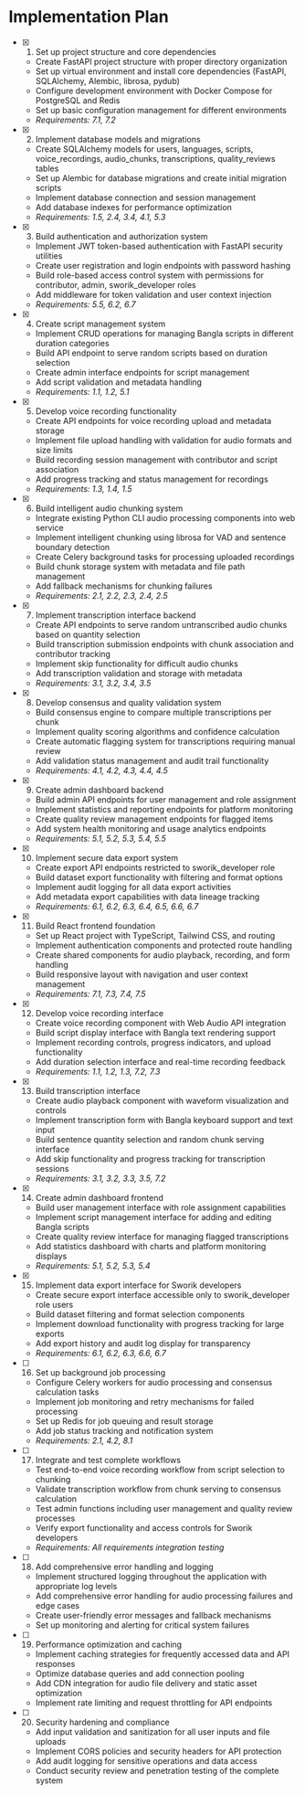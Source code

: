 # Implementation Plan

- [x] 1. Set up project structure and core dependencies
  - Create FastAPI project structure with proper directory organization
  - Set up virtual environment and install core dependencies (FastAPI, SQLAlchemy, Alembic, librosa, pydub)
  - Configure development environment with Docker Compose for PostgreSQL and Redis
  - Set up basic configuration management for different environments
  - _Requirements: 7.1, 7.2_

- [x] 2. Implement database models and migrations
  - Create SQLAlchemy models for users, languages, scripts, voice_recordings, audio_chunks, transcriptions, quality_reviews tables
  - Set up Alembic for database migrations and create initial migration scripts
  - Implement database connection and session management
  - Add database indexes for performance optimization
  - _Requirements: 1.5, 2.4, 3.4, 4.1, 5.3_

- [x] 3. Build authentication and authorization system
  - Implement JWT token-based authentication with FastAPI security utilities
  - Create user registration and login endpoints with password hashing
  - Build role-based access control system with permissions for contributor, admin, sworik_developer roles
  - Add middleware for token validation and user context injection
  - _Requirements: 5.5, 6.2, 6.7_

- [x] 4. Create script management system
  - Implement CRUD operations for managing Bangla scripts in different duration categories
  - Build API endpoint to serve random scripts based on duration selection
  - Create admin interface endpoints for script management
  - Add script validation and metadata handling
  - _Requirements: 1.1, 1.2, 5.1_

- [x] 5. Develop voice recording functionality
  - Create API endpoints for voice recording upload and metadata storage
  - Implement file upload handling with validation for audio formats and size limits
  - Build recording session management with contributor and script association
  - Add progress tracking and status management for recordings
  - _Requirements: 1.3, 1.4, 1.5_

- [x] 6. Build intelligent audio chunking system
  - Integrate existing Python CLI audio processing components into web service
  - Implement intelligent chunking using librosa for VAD and sentence boundary detection
  - Create Celery background tasks for processing uploaded recordings
  - Build chunk storage system with metadata and file path management
  - Add fallback mechanisms for chunking failures
  - _Requirements: 2.1, 2.2, 2.3, 2.4, 2.5_

- [x] 7. Implement transcription interface backend
  - Create API endpoints to serve random untranscribed audio chunks based on quantity selection
  - Build transcription submission endpoints with chunk association and contributor tracking
  - Implement skip functionality for difficult audio chunks
  - Add transcription validation and storage with metadata
  - _Requirements: 3.1, 3.2, 3.4, 3.5_

- [x] 8. Develop consensus and quality validation system
  - Build consensus engine to compare multiple transcriptions per chunk
  - Implement quality scoring algorithms and confidence calculation
  - Create automatic flagging system for transcriptions requiring manual review
  - Add validation status management and audit trail functionality
  - _Requirements: 4.1, 4.2, 4.3, 4.4, 4.5_

- [x] 9. Create admin dashboard backend
  - Build admin API endpoints for user management and role assignment
  - Implement statistics and reporting endpoints for platform monitoring
  - Create quality review management endpoints for flagged items
  - Add system health monitoring and usage analytics endpoints
  - _Requirements: 5.1, 5.2, 5.3, 5.4, 5.5_

- [x] 10. Implement secure data export system
  - Create export API endpoints restricted to sworik_developer role
  - Build dataset export functionality with filtering and format options
  - Implement audit logging for all data export activities
  - Add metadata export capabilities with data lineage tracking
  - _Requirements: 6.1, 6.2, 6.3, 6.4, 6.5, 6.6, 6.7_

- [x] 11. Build React frontend foundation
  - Set up React project with TypeScript, Tailwind CSS, and routing
  - Implement authentication components and protected route handling
  - Create shared components for audio playback, recording, and form handling
  - Build responsive layout with navigation and user context management
  - _Requirements: 7.1, 7.3, 7.4, 7.5_

- [x] 12. Develop voice recording interface
  - Create voice recording component with Web Audio API integration
  - Build script display interface with Bangla text rendering support
  - Implement recording controls, progress indicators, and upload functionality
  - Add duration selection interface and real-time recording feedback
  - _Requirements: 1.1, 1.2, 1.3, 7.2, 7.3_

- [x] 13. Build transcription interface
  - Create audio playback component with waveform visualization and controls
  - Implement transcription form with Bangla keyboard support and text input
  - Build sentence quantity selection and random chunk serving interface
  - Add skip functionality and progress tracking for transcription sessions
  - _Requirements: 3.1, 3.2, 3.3, 3.5, 7.2_

- [x] 14. Create admin dashboard frontend
  - Build user management interface with role assignment capabilities
  - Implement script management interface for adding and editing Bangla scripts
  - Create quality review interface for managing flagged transcriptions
  - Add statistics dashboard with charts and platform monitoring displays
  - _Requirements: 5.1, 5.2, 5.3, 5.4_

- [x] 15. Implement data export interface for Sworik developers
  - Create secure export interface accessible only to sworik_developer role users
  - Build dataset filtering and format selection components
  - Implement download functionality with progress tracking for large exports
  - Add export history and audit log display for transparency
  - _Requirements: 6.1, 6.2, 6.3, 6.6, 6.7_

- [ ] 16. Set up background job processing
  - Configure Celery workers for audio processing and consensus calculation tasks
  - Implement job monitoring and retry mechanisms for failed processing
  - Set up Redis for job queuing and result storage
  - Add job status tracking and notification system
  - _Requirements: 2.1, 4.2, 8.1_

- [ ] 17. Integrate and test complete workflows
  - Test end-to-end voice recording workflow from script selection to chunking
  - Validate transcription workflow from chunk serving to consensus calculation
  - Test admin functions including user management and quality review processes
  - Verify export functionality and access controls for Sworik developers
  - _Requirements: All requirements integration testing_

- [ ] 18. Add comprehensive error handling and logging
  - Implement structured logging throughout the application with appropriate log levels
  - Add comprehensive error handling for audio processing failures and edge cases
  - Create user-friendly error messages and fallback mechanisms
  - Set up monitoring and alerting for critical system failures

- [ ] 19. Performance optimization and caching
  - Implement caching strategies for frequently accessed data and API responses
  - Optimize database queries and add connection pooling
  - Add CDN integration for audio file delivery and static asset optimization
  - Implement rate limiting and request throttling for API endpoints

- [ ] 20. Security hardening and compliance
  - Add input validation and sanitization for all user inputs and file uploads
  - Implement CORS policies and security headers for API protection
  - Add audit logging for sensitive operations and data access
  - Conduct security review and penetration testing of the complete system